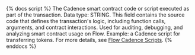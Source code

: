 {% docs script %}
The Cadence smart contract code or script executed as part of the transaction. Data type: STRING. This field contains the source code that defines the transaction's logic, including function calls, arguments, and contract interactions. Used for auditing, debugging, and analyzing smart contract usage on Flow. Example: a Cadence script for transferring tokens. For more details, see [Flow Cadence Scripts](https://developers.flow.com/tooling/fcl-js/scripts).
{% enddocs %}